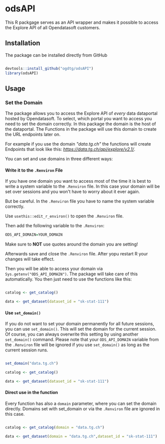 # odsAPI
This R packgage serves as an API wrapper and makes it possible to access the Explore API of all Opendatasoft customers.

## Installation

The package can be installed directly from GitHub

```r

devtools::install_github("ogdtg/odsAPI")
library(odsAPI)

```

## Usage

### Set the Domain

The package allows you to access the Explore API of *every* data dataportal hosted by Opendatasoft. To select, which portal you want to access you need to set the domain correctly.
In this package the domain is the host of the dataportal. The Functions in the package will use this domain to create the URL endpoints later on.

For example if you use the domain *"data.tg.ch"* the functions will create Endpoints that look like this: *https://data.tg.ch/api/explore/v2.1/*.

You can set and use domains in three different ways:


#### Write it to the `.Renviron` File

If you have one domain you want to access most of the time it is best to write a system variable to the `.Renviron` file. In this case your domain will be set over sessions and you won't have to worry about it ever again.

But be careful. In the `.Renviron` file you have to name the system variable correctly.

Use `usethis::edit_r_environ()` to open the `.Renviron` file.

Then add the following variable to the `.Renviron`:
```r
ODS_API_DOMAIN=YOUR_DOMAIN
```

Make sure to **NOT** use quotes around the domain you are setting!


Afterwards save and close the `.Renviron` file. After yopu restart R your changes will take effect.

Then you will be able to access your domain via `Sys.getenv("ODS_API_DOMAIN")`. The package will take care of this automatically. You then just need to use the functions like this:

```r

catalog <- get_catalog()

data <- get_dataset(dataset_id = "sk-stat-111")

```

#### Use `set_domain()`

If you do not want to set your domain permanently for all future sessions, you can use `set_domain()`. This will set the domain for the current session. Of course, you can always overwrite this setting by using another `set_domain()` command. Please note that your `ODS_API_DOMAIN` variable from the `.Renviron` file will be ignored if you use `set_domain()` as long as the current session runs.

```r

set_domain("data.tg.ch")

catalog <- get_catalog()

data <- get_dataset(dataset_id = "sk-stat-111")


```

#### Direct use in the function

Every function has also a `domain` parameter, where you can set the domain directly. Domains set with set_domain or via the `.Renviron` file are ignored in this case.

```r

catalog <- get_catalog(domain = "data.tg.ch")

data <- get_dataset(domain = "data.tg.ch",dataset_id = "sk-stat-111")

```
